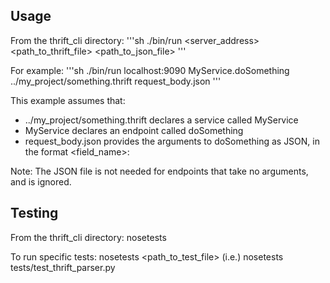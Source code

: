 ## Usage

From the thrift_cli directory:
'''sh
./bin/run <server_address> <endpoint> <path_to_thrift_file> <path_to_json_file>
'''

For example:
'''sh
./bin/run localhost:9090 MyService.doSomething ../my_project/something.thrift request_body.json
'''

This example assumes that:
 - ../my_project/something.thrift declares a service called MyService
 - MyService declares an endpoint called doSomething
 - request_body.json provides the arguments to doSomething as JSON, in the format <field_name>: <value>

Note: The JSON file is not needed for endpoints that take no arguments, and is ignored.

## Testing

From the thrift_cli directory:
    nosetests

To run specific tests:
    nosetests <path_to_test_file>
    (i.e.) nosetests tests/test_thrift_parser.py


